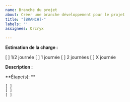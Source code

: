 ```yaml
---
name: Branche du projet
about: Créer une branche développement pour le projet
title: "[BRANCH]-"
labels: ''
assignees: Orcryx

---
```


**Estimation de la charge :**

[ ] 1/2 journée
[ ] 1 journée
[ ] 2 journées
[ ] X journée

**Description :**

**Étape(s): **

    [ ]
    [ ]
    [ ]
